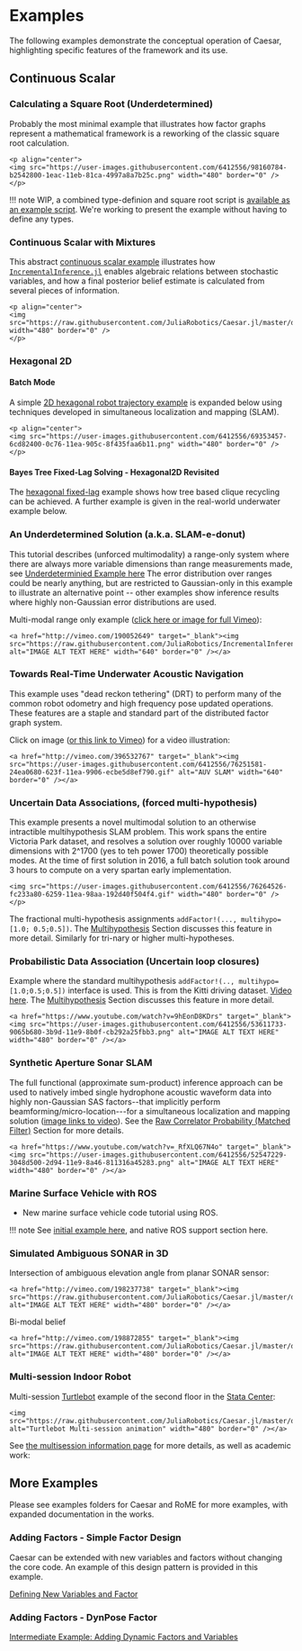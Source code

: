# Examples

The following examples demonstrate the conceptual operation of Caesar, highlighting specific features of the framework and its use.

## Continuous Scalar

### Calculating a Square Root (Underdetermined)

Probably the most minimal example that illustrates how factor graphs represent a mathematical framework is a reworking of the classic square root calculation.

```@raw html
<p align="center">
<img src="https://user-images.githubusercontent.com/6412556/98160784-b2542800-1eac-11eb-81ca-4997a8a7b25c.png" width="480" border="0" />
</p>
```

!!! note
    WIP, a combined type-definion and square root script is [available as an example script](https://github.com/JuliaRobotics/IncrementalInference.jl/blob/master/examples/SquareRootTypes.jl).  We're working to present the example without having to define any types.

### Continuous Scalar with Mixtures

This abstract [continuous scalar example](basic_continuousscalar.md) illustrates how [`IncrementalInference.jl`](http://www.github.com/JuliaRobotics/IncrementalInference.jl) enables algebraic relations between stochastic variables, and how a final posterior belief estimate is calculated from several pieces of information.

```@raw html
<p align="center">
<img src="https://raw.githubusercontent.com/JuliaRobotics/Caesar.jl/master/docs/src/assets/tutorials/ContinuousScalar/plx0123.png" width="480" border="0" />
</p>
```

### Hexagonal 2D

#### Batch Mode

A simple [2D hexagonal robot trajectory example](basic_hexagonal2d.md) is expanded below using techniques developed in simultaneous localization and mapping (SLAM).

```@raw html
<p align="center">
<img src="https://user-images.githubusercontent.com/6412556/69353457-6cd82400-0c76-11ea-905c-8f435faa6b11.png" width="480" border="0" />
</p>
```

#### Bayes Tree Fixed-Lag Solving - Hexagonal2D Revisited

The [hexagonal fixed-lag](interm_fixedlag_hexagonal.md) example shows how tree based clique recycling can be achieved.  A further example is given in the real-world underwater example below.

### An Underdetermined Solution (a.k.a. SLAM-e-donut)

This tutorial describes (unforced multimodality) a range-only system where there are always more variable dimensions than range measurements made, see [Underdeterminied Example here](basic_slamedonut.md)
The error distribution over ranges could be nearly anything, but are restricted to Gaussian-only in this example to illustrate an alternative point -- other examples show inference results where highly non-Gaussian error distributions are used.

Multi-modal range only example ([click here or image for full Vimeo](http://vimeo.com/190052649)):   
```@raw html
<a href="http://vimeo.com/190052649" target="_blank"><img src="https://raw.githubusercontent.com/JuliaRobotics/IncrementalInference.jl/master/doc/images/mmisamvid01.gif" alt="IMAGE ALT TEXT HERE" width="640" border="0" /></a>
```

### Towards Real-Time Underwater Acoustic Navigation

This example uses "dead reckon tethering" (DRT) to perform many of the common robot odometry and high frequency pose updated operations.  These features are a staple and standard part of the distributed factor graph system.

Click on image ([or this link to Vimeo](http://vimeo.com/396532767)) for a video illustration:
```@raw html
<a href="http://vimeo.com/396532767" target="_blank"><img src="https://user-images.githubusercontent.com/6412556/76251581-24ea0680-623f-11ea-9906-ecbe5d8ef790.gif" alt="AUV SLAM" width="640" border="0" /></a>
```

### Uncertain Data Associations, (forced multi-hypothesis)

This example presents a novel multimodal solution to an otherwise intractible multihypothesis SLAM problem.  This work spans the entire Victoria Park dataset, and resolves a solution over roughly 10000 variable dimensions with 2^1700 (yes to teh power 1700) theoretically possible modes.  At the time of first solution in 2016, a full batch solution took around 3 hours to compute on a very spartan early implementation.

```@raw html
<img src="https://user-images.githubusercontent.com/6412556/76264526-fc233a80-6259-11ea-98aa-192d40f504f4.gif" width="480" border="0" />
</p>
```

The fractional multi-hypothesis assignments `addFactor!(..., multihypo=[1.0; 0.5;0.5])`.  The [Multihypothesis](@ref) Section discusses this feature in more detail.  Similarly for tri-nary or higher multi-hypotheses.

### Probabilistic Data Association (Uncertain loop closures)

Example where the standard multihypothesis `addFactor!(.., multihypo=[1.0;0.5;0.5])` interface is used.  This is from the Kitti driving dataset.  [Video here](https://www.youtube.com/watch?v=9hEonD8KDrs).  The [Multihypothesis](@ref) Section discusses this feature in more detail.

```@raw html
<a href="https://www.youtube.com/watch?v=9hEonD8KDrs" target="_blank"><img src="https://user-images.githubusercontent.com/6412556/53611733-9065b680-3b9d-11e9-8b0f-cb292a25fbb3.png" alt="IMAGE ALT TEXT HERE" width="480" border="0" /></a>
```

### Synthetic Aperture Sonar SLAM

The full functional (approximate sum-product) inference approach can be used to natively imbed single hydrophone acoustic waveform data into highly non-Gaussian SAS factors--that implicitly perform beamforming/micro-location---for a simultaneous localization and mapping solution ([image links to video](https://www.youtube.com/watch?v=_RfXLQ67N4o)).  See the [Raw Correlator Probability (Matched Filter)](@ref) Section for more details.

```@raw html
<a href="https://www.youtube.com/watch?v=_RfXLQ67N4o" target="_blank"><img src="https://user-images.githubusercontent.com/6412556/52547229-3048d500-2d94-11e9-8a46-811316a45283.png" alt="IMAGE ALT TEXT HERE" width="480" border="0" /></a>
```

### Marine Surface Vehicle with ROS

- New marine surface vehicle code tutorial using ROS.

!!! note
    See [initial example here](https://github.com/JuliaRobotics/Caesar.jl/tree/master/examples/marine/asv/rex), and native ROS support section here.

### Simulated Ambiguous SONAR in 3D

Intersection of ambiguous elevation angle from planar SONAR sensor:   

```@raw html
<a href="http://vimeo.com/198237738" target="_blank"><img src="https://raw.githubusercontent.com/JuliaRobotics/Caesar.jl/master/docs/imgs/rovasfm02.gif" alt="IMAGE ALT TEXT HERE" width="480" border="0" /></a>
```
Bi-modal belief

```@raw html
<a href="http://vimeo.com/198872855" target="_blank"><img src="https://raw.githubusercontent.com/JuliaRobotics/Caesar.jl/master/docs/imgs/rovyaw90.gif" alt="IMAGE ALT TEXT HERE" width="480" border="0" /></a>
```

### Multi-session Indoor Robot

Multi-session [Turtlebot](http://www.turtlebot.com/) example of the second floor in the [Stata Center](https://en.wikipedia.org/wiki/Ray_and_Maria_Stata_Center):
```@raw html
<img src="https://raw.githubusercontent.com/JuliaRobotics/Caesar.jl/master/docs/imgs/turtlemultisession.gif" alt="Turtlebot Multi-session animation" width="480" border="0" /></a>
```

See [the multisession information page](https://juliarobotics.org/Caesar.jl/latest/concepts/multisession/) for more details, as well as academic work:


## More Examples

Please see examples folders for Caesar and RoME for more examples, with expanded documentation in the works.

### Adding Factors - Simple Factor Design

Caesar can be extended with new variables and factors without changing the core code. An example of this design pattern is provided in this example.

[Defining New Variables and Factor](basic_definingfactors.md)


### Adding Factors - DynPose Factor

[Intermediate Example: Adding Dynamic Factors and Variables](../principles/interm_dynpose.md)
